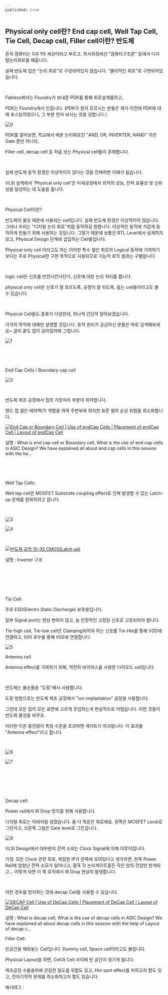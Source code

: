 ```yaml
---
published: true
---
```

## Physical only cell란? End cap cell, Well Tap Cell, Tie Cell, Decap cell, Filler cell이란? 반도체

흔히 컴퓨터는 0과 1의 세상이라고 부르고, 학사과정에선 "컴퓨터구조론" 등에서 디지털논리회로를 배웁니다.

실제 반도체 칩은 "논리 회로"로 구성되어있지 않습니다. "물리적인 회로"로 구현되어있습니다.

​

Fabless에서는 Foundry가 보내준 PDK를 통해 회로설계를하고,

PDK는 Foundry에서 만듭니다. (PDK가 뭔지 모르시는 분들은 제가 이전에 PDK에 대해 포스팅하였으니, 그 부분 먼저 보시는 것을 권합니다.)

![0](/assets/img/223375326552/0.png)

PDK를 열어보면, 학교에서 배운 논리회로인 "AND, OR, INVERTER, NAND" 이런 Gate 뿐만 아니라,

Filler cell, decap cell 등 처음 보는 Physical cell들이 존재합니다.

​

실제 반도체 동작 환경은 이상적이지 않다는 것을 전제하면 이해가 쉽습니다.

VLSI 설계에서 'Physical only cell'은 미세공정에서 최적의 성능, 전력 효율성 및 신뢰성을 달성하는 데 도움을 줍니다.

​

Physical Cell이란?

반도체의 물성 때문에 사용되는 cell입니다. 실제 반도체 환경은 이상적이지 않습니다. 그러나 우리는 "디지털 논리 회로"처럼 동작하길 원합니다. 이상적인 동작에 가깝게 동작하게 만들기 위해 사용하는 것입니다. 그렇기 때문에 보통은 RTL Level에서 설계하지 않고, Physical Design 단계에 삽입하는 Cell들입니다. 

Physical only cell 이라고도 하는 이러한 특수 셀은 회로의 Logical 동작에 기여하기보다는 주로 Physical한 구현 목적으로 사용되므로 기능적 로직 셀과는 구별됩니다.

​

logic cell은 신호를 반전시킨다던가, 신호에 대한 논리 처리를 합니다.

phyiscal only cell은 신호가 잘 흐르도록, 공정이 잘 되도록, 돕는 cell들이라고도 볼 수 있습니다.

​

Physical Cell들도 종류가 다양한데,  하나씩 간단히 알아보겠습니다.

각각의 목적에 대해만 설명할 것입니다. 동작 원리가 궁금하신 분들은 따로 검색해보세요~ 글이 끝도 없이 길어질까봐 그럽니다.

![1](/assets/img/223375326552/1.png)

​

​

End Cap Cells / Boundary cap cell

![2](/assets/img/223375326552/2.png)

​

반도체 제조 공정에서 칩의 가장자리 부분이 취약합니다.

엔드 캡 셀은 에어백(?) 역할을 하여 주변부에 위치한 표준 셀의 손상 위험을 최소화합니다.

[![End Cap or Boundary Cell | Use of endCap Cells | Placement of endCap Cell | Layout of endCap Cell](https://i.ytimg.com/vi/cs7xA4gIObM/hqdefault.jpg)](https://www.youtube.com/watch?v=cs7xA4gIObM)

설명 : What is end cap cell or Boundary cell, What is the use of end cap cells in ASIC Design? We have explained all about end cap cells in this session with the he...

​

​

Well Tap Cells:

Well tap cell은 MOSFET Substrate coupling effect로 인해 발생할 수 있는 Latch-up 문제를 완화하려고 씁니다.

​

![3](/assets/img/223375326552/3.png)

![4](/assets/img/223375326552/4.png)

​

[![반도체 공학 10-35 CMOS(Latch up)](https://i.ytimg.com/vi/cJR9CQ8tnuo/hqdefault.jpg)](https://www.youtube.com/watch?v=cJR9CQ8tnuo)

설명 : Inverter 구조

​

​

​

Tie Cell:

주로 ESD(Electro Static Discharge) 보호용입니다.

일부 Signal port는 항상 변하지 않고, 늘 안정적인 고정된 신호로 고정되어야 합니다.

Tie-high cell, Tie-low cell은 Clamping되어야 하는 신호를 Tie-Hie를 통해 VDD에 연결하고, 타이 로우를 통해 VSS에 연결합니다.

![5](/assets/img/223375326552/5.png)

Antenna cell

Antenna effect를 극복하기 위해, 역전하 바이어스를 사용한 다이오드 cell입니다.

​

반도체는 불순물을 "도핑"해서 사용합니다.

도핑 방법으로는 반도체 제조 공정에서 "ion implantation" 공정을 사용합니다.

그런데 모든 칩의 모든 표면에 고르게 주입하는게 현실적으로 어렵습니다. 이런 것들이 반도체 물성을 바꾸죠.

이러한 이온 충전량이 특정 수준을 초과하면 게이트가 파괴됩니다. 이 효과를 "Antenna effect"라고 합니다.

​

![6](/assets/img/223375326552/6.png)

![7](/assets/img/223375326552/7.png)

​

​

​

Decap cell:

Power rail에서 IR Drop 방지를 위해 사용합니다.

디지털 회로는 아래처럼 생겼습니다. 둘 다 똑같은 회로에요. 왼쪽은 MOSFET Level로 그린거고, 오른쪽 그림은 Gate level로 그린겁니다.

![8](/assets/img/223375326552/8.png)

VLSI Design에서 대부분의 전력 소비는 Clock Signal에 의해 이루어집니다.

가정: 모든 Clock 관련 회로, 복잡한 IP가 한쪽에 모여있다고 생각하면, 한쪽 Power Rail에 엄청난 전력 소모가 일어나고, 결국 각 논리게이트들은 작은 양의 전압만 받게되고... 이렇게 되면 이 쪽 로직에서 IR Drop 현상이 발생합니다.

​

이런 경우를 방지하는 것에  decap Cell을 사용할 수 있습니다.

[![DECAP Cell | Use of DeCap Cells | Placement of DeCap Cell | Layout of DeCap Cell](https://i.ytimg.com/vi/kgRM5ASg4pM/hqdefault.jpg)](https://www.youtube.com/watch?v=kgRM5ASg4pM)

설명 : What is decap cell, What is the use of decap cells in ASIC Design? We have explained all about decap cells in this session with the help of Layout of decap c...

Filler Cell:

빈공간을 채워놓는 Cell입니다. Dummy cell, Space cell이라고도 불립니다.

Physical Layout을 하면, Cell과 Cell 사이에 빈 공간이 생기게 됩니다.

제조공정 수율을위해 균일한 밀도를 위함도 있고, Hot spot effect를 피하고자 함도 있고, 전자기학적 문제를 최소화하고자 함도 있습니다.

 해시태그 : 